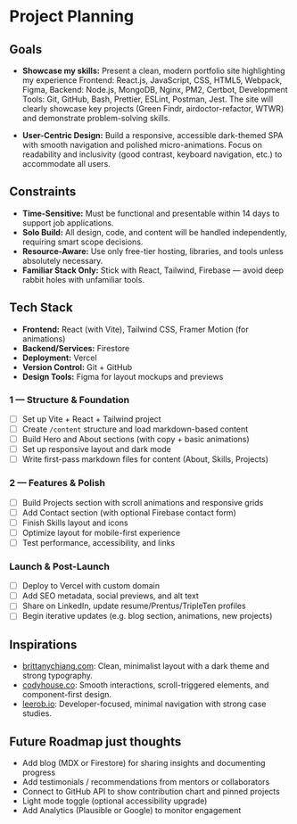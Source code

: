 # Project Planning

## Goals
- **Showcase my skills:** Present a clean, modern portfolio site highlighting my experience Frontend: React.js, JavaScript, CSS, HTML5, Webpack, Figma, Backend: Node.js, MongoDB, Nginx, PM2, Certbot, Development Tools: Git, GitHub, Bash, Prettier, ESLint, Postman, Jest. The site will clearly showcase key projects (Green Findr, airdoctor-refactor, WTWR) and demonstrate problem-solving skills.

- **User-Centric Design:** Build a responsive, accessible dark-themed SPA with smooth navigation and polished micro-animations. Focus on readability and inclusivity (good contrast, keyboard navigation, etc.) to accommodate all users.   

## Constraints
- **Time-Sensitive:** Must be functional and presentable within 14 days to support job applications. 
- **Solo Build:** All design, code, and content will be handled independently, requiring smart scope decisions. 
- **Resource-Aware:** Use only free-tier hosting, libraries, and tools unless absolutely necessary. 
- **Familiar Stack Only:** Stick with React, Tailwind, Firebase — avoid deep rabbit holes with unfamiliar tools. 

## Tech Stack
- **Frontend:** React (with Vite), Tailwind CSS, Framer Motion (for animations)  
- **Backend/Services:** Firestore
- **Deployment:** Vercel  
- **Version Control:** Git + GitHub  
- **Design Tools:** Figma for layout mockups and previews  



### 1 — Structure & Foundation
- [ ] Set up Vite + React + Tailwind project  
- [ ] Create `/content` structure and load markdown-based content  
- [ ] Build Hero and About sections (with copy + basic animations)  
- [ ] Set up responsive layout and dark mode  
- [ ] Write first-pass markdown files for content (About, Skills, Projects)  

### 2 — Features & Polish
- [ ] Build Projects section with scroll animations and responsive grids  
- [ ] Add Contact section (with optional Firebase contact form)  
- [ ] Finish Skills layout and icons  
- [ ] Optimize layout for mobile-first experience  
- [ ] Test performance, accessibility, and links  

### Launch & Post-Launch
- [ ] Deploy to Vercel with custom domain  
- [ ] Add SEO metadata, social previews, and alt text  
- [ ] Share on LinkedIn, update resume/Prentus/TripleTen profiles  
- [ ] Begin iterative updates (e.g. blog section, animations, new projects)  

## Inspirations
- [brittanychiang.com](https://brittanychiang.com): Clean, minimalist layout with a dark theme and strong typography.  
- [codyhouse.co](https://codyhouse.co): Smooth interactions, scroll-triggered elements, and component-first design.  
- [leerob.io](https://leerob.io): Developer-focused, minimal navigation with strong case studies.

## Future Roadmap just thoughts
- Add blog (MDX or Firestore) for sharing insights and documenting progress  
- Add testimonials / recommendations from mentors or collaborators  
- Connect to GitHub API to show contribution chart and pinned projects  
- Light mode toggle (optional accessibility upgrade)  
- Add Analytics (Plausible or Google) to monitor engagement  
